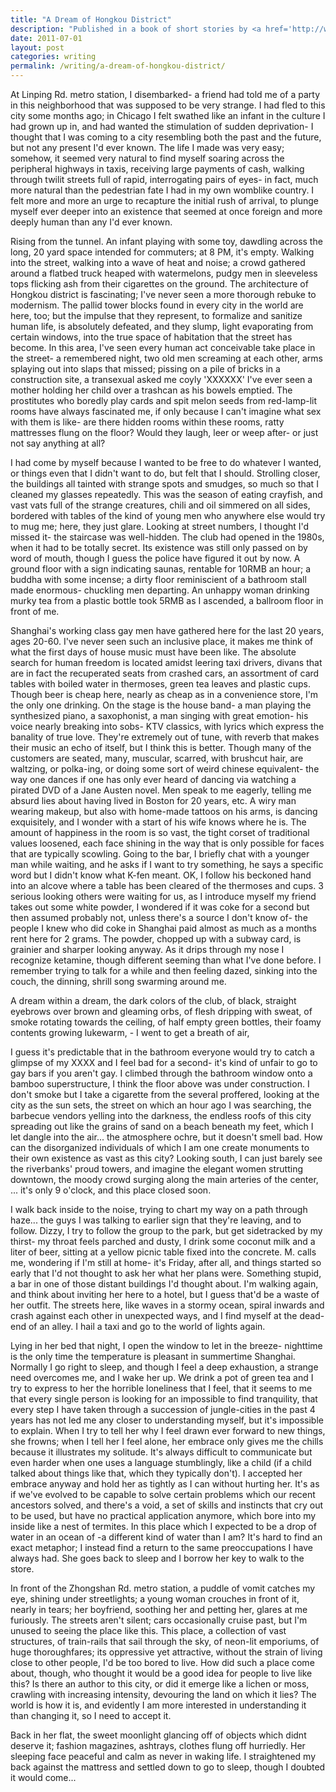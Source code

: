 ```yaml
---
title: "A Dream of Hongkou District"
description: "Published in a book of short stories by <a href='http://www.haliterature.com/'>HAL Press</a>."
date: 2011-07-01
layout: post
categories: writing
permalink: /writing/a-dream-of-hongkou-district/
---
```


At Linping Rd. metro station, I disembarked- a friend had told me of a party in this neighborhood that was supposed to be very strange. I had fled to this city some months ago; in Chicago I felt swathed like an infant in the culture I had grown up in, and had wanted the stimulation of sudden deprivation- I thought that I was coming to a city resembling both the past and the future, but not any present I'd ever known. The life I made was very easy; somehow, it seemed very natural to find myself soaring across the peripheral highways in taxis, receiving large payments of cash, walking through twilit streets full of rapid, interrogating pairs of eyes- in fact, much more natural than the pedestrian fate I had in my own womblike country. I felt more and more an urge to recapture the initial rush of arrival, to plunge myself ever deeper into an existence that seemed at once foreign and more deeply human than any I'd ever known. 

Rising from the tunnel. An infant playing with some toy, dawdling across the long, 20 yard space intended for commuters; at 8 PM, it's empty. Walking into the street, walking into a wave of heat and noise; a crowd gathered around a flatbed truck heaped with watermelons, pudgy men in sleeveless tops flicking ash from their cigarettes on the ground. The architecture of Hongkou district is fascinating; I've never seen a more thorough rebuke to modernism. The pallid tower blocks found in every city in the world are here, too; but the impulse that they represent, to formalize and sanitize human life, is absolutely defeated, and they slump, light evaporating from certain windows, into the true space of habitation that the street has become. In this area, I've seen every human act conceivable take place in the street- a remembered night, two old men screaming at each other, arms splaying out into slaps that missed; pissing on a pile of bricks in a construction site, a transexual asked me coyly 'XXXXXX' I've ever seen a mother holding her child over a trashcan as his bowels emptied. The prostitutes who boredly play cards and spit melon seeds from red-lamp-lit rooms have always fascinated me, if only because I can't imagine what sex with them is like- are there hidden rooms within these rooms, ratty mattresses flung on the floor? Would they laugh, leer or weep after- or just not say anything at all? 

I had come by myself because I wanted to be free to do whatever I wanted, or things even that I didn't want to do, but felt that I should. Strolling closer, the buildings all tainted with strange spots and smudges, so much so that I cleaned my glasses repeatedly. This was the season of eating crayfish, and vast vats full of the strange creatures, chili and oil simmered on all sides, bordered with tables of the kind of young men who anywhere else would try to mug me; here, they just glare. Looking at street numbers, I thought I'd missed it- the staircase was well-hidden. The club had opened in the 1980s, when it had to be totally secret. Its existence was still only passed on by word of mouth, though I guess the police have figured it out by now. A ground floor with a sign indicating saunas, rentable for 10RMB an hour; a buddha with some incense; a dirty floor reminiscient of a bathroom stall made enormous- chuckling men departing. An unhappy woman drinking murky tea from a plastic bottle took 5RMB as I ascended, a ballroom floor in front of me. 

Shanghai's working class gay men have gathered here for the last 20 years, ages 20-60. I've never seen such an inclusive place, it makes me think of what the first days of house music must have been like. The absolute search for human freedom is located amidst leering taxi drivers, divans that are in fact the recuperated seats from crashed cars, an assortment of card tables with boiled water in thermoses, green tea leaves and plastic cups. Though beer is cheap here, nearly as cheap as in a convenience store, I'm the only one drinking. On the stage is the house band- a man playing the synthesized piano, a saxophonist, a man singing with great emotion- his voice nearly breaking into sobs- KTV classics, with lyrics which express the banality of true love. They're extremely out of tune, with reverb that makes their music an echo of itself, but I think this is better. Though many of the customers are seated, many, muscular, scarred, with brushcut hair, are waltzing, or polka-ing, or doing some sort of weird chinese equivalent- the way one dances if one has only ever heard of dancing via watching a pirated DVD of a Jane Austen novel. Men speak to me eagerly, telling me absurd lies about having lived in Boston for 20 years, etc. A wiry man wearing makeup, but also with home-made tattoos on his arms, is dancing exquisitely, and I wonder with a start of his wife knows where he is. The amount of happiness in the room is so vast, the tight corset of traditional values loosened, each face shining in the way that is only possible for faces that are typically scowling. Going to the bar, I briefly chat with a younger man while waiting, and he asks if I want to try something, he says a specific word but I didn't know what K-fen meant. OK, I follow his beckoned hand into an alcove where a table has been cleared of the thermoses and cups. 3 serious looking others were waiting for us, as I introduce myself my friend takes out some white powder, I wondered if it was coke for a second but then assumed probably not, unless there's a source I don't know of- the people I knew who did coke in Shanghai paid almost as much as a months rent here for 2 grams. The powder, chopped up with a subway card, is grainier and sharper looking anyway. As it drips through my nose I recognize ketamine, though different seeming than what I've done before. I remember trying to talk for a while and then feeling dazed, sinking into the couch, the dinning, shrill song swarming around me. 

A dream within a dream, the dark colors of the club, of black, straight eyebrows over brown and gleaming orbs, of flesh dripping with sweat, of smoke rotating towards the ceiling, of half empty green bottles, their foamy contents growing lukewarm, - I went to get a breath of air, 

I guess it's predictable that in the bathroom everyone would try to catch a glimpse of my XXXX and I feel bad for a second- it's kind of unfair to go to gay bars if you aren't gay. I climbed through the bathroom window onto a bamboo superstructure, I think the floor above was under construction. I don't smoke but I take a cigarette from the several proffered, looking at the city as the sun sets, the street on which an hour ago I was searching, the barbecue vendors yelling into the darkness, the endless roofs of this city spreading out like the grains of sand on a beach beneath my feet, which I let dangle into the air... the atmosphere ochre, but it doesn't smell bad. How can the disorganized individuals of which I am one create monuments to their own existence as vast as this city? Looking south, I can just barely see the riverbanks' proud towers, and imagine the elegant women strutting downtown, the moody crowd surging along the main arteries of the center, ... it's only 9 o'clock, and this place closed soon. 

I walk back inside to the noise, trying to chart my way on a path through haze... the guys I was talking to earlier sign that they're leaving, and to follow. Dizzy, I try to follow the group to the park, but get sidetracked by my thirst- my throat feels parched and dusty, I drink some coconut milk and a liter of beer, sitting at a yellow picnic table fixed into the concrete. M. calls me, wondering if I'm still at home- it's Friday, after all, and things started so early that I'd not thought to ask her what her plans were. Something stupid, a bar in one of those distant buildings I'd thought about. I'm walking again, and think about inviting her here to a hotel, but I guess that'd be a waste of her outfit. The streets here, like waves in a stormy ocean, spiral inwards and crash against each other in unexpected ways, and I find myself at the dead-end of an alley. I hail a taxi and go to the world of lights again. 

Lying in her bed that night, I open the window to let in the breeze- nighttime is the only time the temperature is pleasant in summertime Shanghai. Normally I go right to sleep, and though I feel a deep exhaustion, a strange need overcomes me, and I wake her up. We drink a pot of green tea and I try to express to her the horrible loneliness that I feel, that it seems to me that every single person is looking for an impossible to find tranquility, that every step I have taken through a succession of jungle-cities in the past 4 years has not led me any closer to understanding myself, but it's impossible to explain. When I try to tell her why I feel drawn ever forward to new things, she frowns; when I tell her I feel alone, her embrace only gives me the chills because it illustrates my solitude. It's always difficult to communicate but even harder when one uses a language stumblingly, like a child (if a child talked about things like that, which they typically don't). I accepted her embrace anyway and hold her as tightly as I can without hurting her. It's as if we've evolved to be capable to solve certain problems which our recent ancestors solved, and there's a void, a set of skills and instincts that cry out to be used, but have no practical application anymore, which bore into my inside like a nest of termites. In this place which I expected to be a drop of water in an ocean of -a different kind of water than I am? It's hard to find an exact metaphor; I instead find a return to the same preoccupations I have always had. She goes back to sleep and I borrow her key to walk to the store. 

In front of the Zhongshan Rd. metro station, a puddle of vomit catches my eye, shining under streetlights; a young woman crouches in front of it, nearly in tears; her boyfriend, soothing her and petting her, glares at me furiously. The streets aren't silent; cars occasionally cruise past, but I'm unused to seeing the place like this. This place, a collection of vast structures, of train-rails that sail through the sky, of neon-lit emporiums, of huge thoroughfares; its oppressive yet attractive, without the strain of living close to other people, I'd be too bored to live. How did such a place come about, though, who thought it would be a good idea for people to live like this? Is there an author to this city, or did it emerge like a lichen or moss, crawling with increasing intensity, devouring the land on which it lies? The world is how it is, and evidently I am more interested in understanding it than changing it, so I need to accept it. 

Back in her flat, the sweet moonlight glancing off of objects which didnt deserve it; fashion magazines, ashtrays, clothes flung off hurriedly. Her sleeping face peaceful and calm as never in waking life. I straightened my back against the mattress and settled down to go to sleep, though I doubted it would come... 